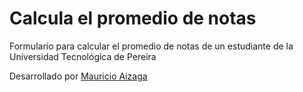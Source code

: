 Calcula el promedio de notas
============================

Formulario para calcular el promedio de notas de un estudiante de la Universidad Tecnológica de Pereira

Desarrollado por [Mauricio Aizaga](http://twitter.com/MaoAiz)